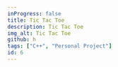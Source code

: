 ```yaml
---
inProgress: false
title: Tic Tac Toe
description: Tic Tac Toe
img_alt: Tic Tac Toe
github: h
tags: ["C++", "Personal Project"]
id: 6
---
```

